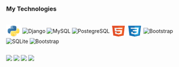 ### My Technologies

<div style="display: inline_block"><br>
    <img align="center" alt="Python" height="35" width="40" src="https://raw.githubusercontent.com/devicons/devicon/master/icons/python/python-original.svg">
    <img align="center" alt="Django" height="50" width="60" src="https://icongr.am/devicon/django-original.svg?size=50&color=currentColor">
    <img align="center" alt="MySQL" height="60" width="70" src="https://icongr.am/devicon/mysql-original-wordmark.svg?size=50&color=currentColor">
    <img align="center" alt="PostegreSQL" height="35" width="40" src="https://icongr.am/devicon/postgresql-original.svg?size=30&color=currentColor">
    <img align="center" alt="HTML" height="30" width="40" src="https://raw.githubusercontent.com/devicons/devicon/master/icons/html5/html5-original.svg">
    <img align="center" alt="CSS" height="30" width="40" src="https://raw.githubusercontent.com/devicons/devicon/master/icons/css3/css3-original.svg">
    <img align="center" alt="Bootstrap" height="30" width="40" src="https://icongr.am/devicon/bootstrap-plain.svg?size=128&color=7344a2">
    <img align="center" alt="SQLite" height="30" width="70" src="https://img.shields.io/badge/SQLite-003B57.svg?style=for-the-badge&logo=SQLite&logoColor=white)">
    <img align="center" alt="Bootstrap" height="30" width="60" src="https://img.shields.io/badge/SQLA-100000?style=for-the-badge&logo=SQLA&logoColor=F4F4F4&labelColor=FFFFFF&color=CA3636">
</div>
  
##

<div> 
    <a href="https://www.instagram.com/gusfelip_/" target="_blank"><img src="https://img.shields.io/badge/-Instagram-%23E4405F?style=for-the-badge&logo=instagram&logoColor=white" target="_blank"></a>
    <a href="https://www.facebook.com/profile.php?id=100053648104645" target="_blank"><img src="https://img.shields.io/badge/Facebook-1877F2?style=for-the-badge&logo=facebook&logoColor=white" target="_blank"></a> 
    <a href="https://www.linkedin.com/in/gustavo-felipe-527306190" target="_blank"><img src="https://img.shields.io/badge/-LinkedIn-%230077B5?style=for-the-badge&logo=linkedin&logoColor=white" target="_blank"></a> 
    <a href="mailto:gustavofelipe2730@gmail.com"><img src="https://img.shields.io/badge/-Gmail-%23333?style=for-the-badge&logo=gmail&logoColor=white" target="_blank"></a>
</div>




